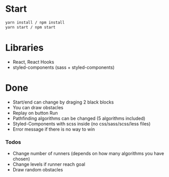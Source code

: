 # Start
```sh
yarn install / npm install
yarn start / npm start
```
# Libraries
 - React, React Hooks
 - styled-components (sass + styled-components)

# Done
- Start/end can change by draging 2 black blocks
- You can draw obstacles
- Replay on button Run
- Pathfinding algorithms can be changed (5 algorithms included)
- Styled-Components with scss inside (no css/sass/scss/less files)
- Error message if there is no way to win


### Todos
 - Change number of runners (depends on how many algorithms you have chosen)
 - Change levels if runner reach goal
 - Draw random obstacles
